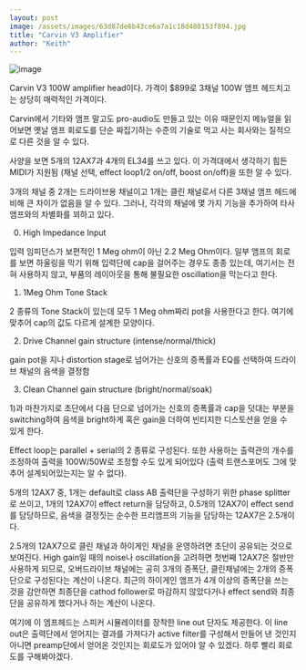 ```yaml
---
layout: post
image: /assets/images/63d87de6b43ce6a7a1c18d480153f894.jpg
title: "Carvin V3 Amplifier"
author: "Keith"
---
```


![image](/assets/images/63d87de6b43ce6a7a1c18d480153f894.jpg)

Carvin V3 100W amplifier head이다. 가격이 $899로 3채널 100W 앰프 헤드치고는 상당히 매력적인 가격이다. 

Carvin에서 기타와 앰프 말고도 pro-audio도 만들고 있는 이유 때문인지 메뉴얼을 읽어보면 옛날 앰프 회로도를 단순 짜집기하는 수준의 기술로 먹고 사는 회사와는 질적으로 다른 것을 알 수 있다. 

사양을 보면 5개의 12AX7과 4개의 EL34를 쓰고 있다. 이 가격대에서 생각하기 힘든 MIDI가 지원됨 (채널 선택, effect loop1/2 on/off, boost on/off)을 또한 알 수 있다.

3개의 채널 중 2개는 드라이브용 채널이고 1개는 클린 채널로서 다른 3채널 앰프 헤드에 비해 큰 차이가 없음을 알 수 있다. 그러나, 각각의 채널에 몇 가지 기능을 추가하여 타사 앰프와의 차별화를 꾀하고 있다.

0) High Impedance Input

입력 임피던스가 보편적인 1 Meg ohm이 아닌 2.2 Meg Ohm이다. 일부 앰프의 회로를 보면 하울링을 막기 위해 입력단에 cap을 걸어주는 경우도 종종 있는데, 여기서는 전혀 사용하지 않고, 부품의 레이아웃을 통해 불필요한 oscillation을 막는다고 한다.

1) 1Meg Ohm Tone Stack

2 종류의 Tone Stack이 있는데 모두 1 Meg ohm짜리 pot을 사용한다고 한다. 여기에 맞추어 cap의 값도 다르게 설계한 모양이다. 

2) Drive Channel gain structure (intense/normal/thick)

gain pot을 지나 distortion stage로 넘어가는 신호의 증폭률과 EQ를 선택하여 드라이브 채널의 음색을 결정함

3) Clean Channel gain structure (bright/normal/soak)

1)과 마찬가지로 초단에서 다음 단으로 넘어가는 신호의 증폭률과 cap을 덧대는 부분을 switching하여 음색을 bright하게 혹은 gain을 더하여 빈티지한 디스토션을 얻을 수 있게 한다.

Effect loop는 parallel + serial의 2 종류로 구성된다. 또한 사용하는 출력관의 개수를 조정하여 출력을 100W/50W로 조정할 수도 있게 되어있다 (출력 트랜스포머도 그에 맞추어 설계되어있는지는 알 수 없다).

5개의 12AX7 중, 1개는 default로 class AB 출력단을 구성하기 위한 phase splitter로 쓰이고, 1개의 12AX7이 effect return을 담당하고, 0.5개의 12AX7이 effect send를 담당하므로, 음색을 결정짓는 순수한 프리앰프의 기능을 담당하는 12AX7은 2.5개이다.

2.5개의 12AX7으로 클린 채널과 하이게인 채널을 운영하려면 초단이 공유되는 것으로 보여진다. High gain일 때의 noise나 oscillation을 고려하면 첫번째 12AX7은 절반만 사용하게 되므로, 오버드라이브 채널에는 공히 3개의 증폭단, 클린채널에는 2개의 증폭단으로 구성된다는 계산이 나온다. 최근의 하이게인 앰프가 4개 이상의 증폭단을 쓰는 것을 감안하면 최종단을 cathod follower로 마감하지 않았다거나 effect send와 최종단을 공유하게 했다거나 하는 계산이 나온다.

여기에 이 엠프헤드는 스피커 시뮬레이터를 장착한 line out 단자도 제공한다. 이 line out은 출력단에서 얻어지는 결과를 가져다가 active filter를 구성해서 만들어 낸 것인지 아니면 preamp단에서 얻어온 것인지는 회로도가 있어야 알 수 있겠다. 하루 빨리 회로도를 구해봐야겠다.



